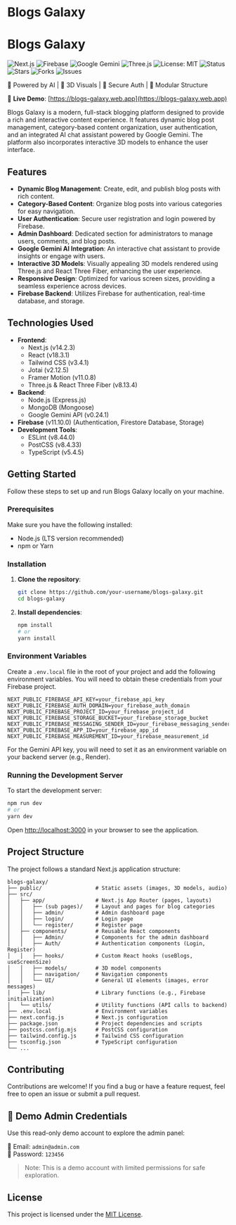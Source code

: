# Blogs Galaxy

# Blogs Galaxy

![Next.js](https://img.shields.io/badge/Next.js-13.4-blue)
![Firebase](https://img.shields.io/badge/Firebase-Backend-yellow)
![Google Gemini](https://img.shields.io/badge/Google%20Gemini-AI%20Assistant-red)
![Three.js](https://img.shields.io/badge/Three.js-3D%20Models-orange)
![License: MIT](https://img.shields.io/badge/License-MIT-green)
![Status](https://img.shields.io/badge/Status-Completed-brightgreen)
![Stars](https://img.shields.io/github/stars/masumsobhan/blogs-galaxy?style=social)
![Forks](https://img.shields.io/github/forks/masumsobhan/blogs-galaxy?style=social)
![Issues](https://img.shields.io/github/issues/masumsobhan/blogs-galaxy)

🧠 Powered by AI | 🎨 3D Visuals | 🔐 Secure Auth | 🧩 Modular Structure

🚀 **Live Demo**: [https://blogs-galaxy.web.app](https://blogs-galaxy.web.app)

Blogs Galaxy is a modern, full-stack blogging platform designed to provide a rich and interactive content experience. It features dynamic blog post management, category-based content organization, user authentication, and an integrated AI chat assistant powered by Google Gemini. The platform also incorporates interactive 3D models to enhance the user interface.

## Features

- **Dynamic Blog Management**: Create, edit, and publish blog posts with rich content.
- **Category-Based Content**: Organize blog posts into various categories for easy navigation.
- **User Authentication**: Secure user registration and login powered by Firebase.
- **Admin Dashboard**: Dedicated section for administrators to manage users, comments, and blog posts.
- **Google Gemini AI Integration**: An interactive chat assistant to provide insights or engage with users.
- **Interactive 3D Models**: Visually appealing 3D models rendered using Three.js and React Three Fiber, enhancing the user experience.
- **Responsive Design**: Optimized for various screen sizes, providing a seamless experience across devices.
- **Firebase Backend**: Utilizes Firebase for authentication, real-time database, and storage.

## Technologies Used

- **Frontend**:
  - Next.js (v14.2.3)
  - React (v18.3.1)
  - Tailwind CSS (v3.4.1)
  - Jotai (v2.12.5)
  - Framer Motion (v11.0.8)
  - Three.js & React Three Fiber (v8.13.4)
- **Backend**:
  - Node.js (Express.js)
  - MongoDB (Mongoose)
  - Google Gemini API (v0.24.1)
- **Firebase** (v11.10.0) (Authentication, Firestore Database, Storage)
- **Development Tools**:
  - ESLint (v8.44.0)
  - PostCSS (v8.4.33)
  - TypeScript (v5.4.5)

## Getting Started

Follow these steps to set up and run Blogs Galaxy locally on your machine.

### Prerequisites

Make sure you have the following installed:

- Node.js (LTS version recommended)
- npm or Yarn

### Installation

1.  **Clone the repository**:
    ```bash
    git clone https://github.com/your-username/blogs-galaxy.git
    cd blogs-galaxy
    ```
2.  **Install dependencies**:
    ```bash
    npm install
    # or
    yarn install
    ```

### Environment Variables

Create a `.env.local` file in the root of your project and add the following environment variables. You will need to obtain these credentials from your Firebase project.

```
NEXT_PUBLIC_FIREBASE_API_KEY=your_firebase_api_key
NEXT_PUBLIC_FIREBASE_AUTH_DOMAIN=your_firebase_auth_domain
NEXT_PUBLIC_FIREBASE_PROJECT_ID=your_firebase_project_id
NEXT_PUBLIC_FIREBASE_STORAGE_BUCKET=your_firebase_storage_bucket
NEXT_PUBLIC_FIREBASE_MESSAGING_SENDER_ID=your_firebase_messaging_sender_id
NEXT_PUBLIC_FIREBASE_APP_ID=your_firebase_app_id
NEXT_PUBLIC_FIREBASE_MEASUREMENT_ID=your_firebase_measurement_id
```

For the Gemini API key, you will need to set it as an environment variable on your backend server (e.g., Render).

### Running the Development Server

To start the development server:

```bash
npm run dev
# or
yarn dev
```

Open [http://localhost:3000](http://localhost:3000) in your browser to see the application.

## Project Structure

The project follows a standard Next.js application structure:

```
blogs-galaxy/
├── public/                 # Static assets (images, 3D models, audio)
├── src/
│   ├── app/                # Next.js App Router (pages, layouts)
│   │   ├── (sub pages)/    # Layout and pages for blog categories
│   │   ├── admin/          # Admin dashboard page
│   │   ├── login/          # Login page
│   │   └── register/       # Register page
│   ├── components/         # Reusable React components
│   │   ├── Admin/          # Components for the admin dashboard
│   │   ├── Auth/           # Authentication components (Login, Register)
│   │   ├── hooks/          # Custom React hooks (useBlogs, useScreenSize)
│   │   ├── models/         # 3D model components
│   │   ├── navigation/     # Navigation components
│   │   └── UI/             # General UI elements (images, error messages)
│   ├── lib/                # Library functions (e.g., Firebase initialization)
│   └── utils/              # Utility functions (API calls to backend)
├── .env.local              # Environment variables
├── next.config.js          # Next.js configuration
├── package.json            # Project dependencies and scripts
├── postcss.config.mjs      # PostCSS configuration
├── tailwind.config.js      # Tailwind CSS configuration
├── tsconfig.json           # TypeScript configuration
└── ...
```

## Contributing

Contributions are welcome! If you find a bug or have a feature request, feel free to open an issue or submit a pull request.

## 🔐 Demo Admin Credentials

Use this read-only demo account to explore the admin panel:

🧑 Email: `admin@admin.com`  
🔑 Password: `123456`

> Note: This is a demo account with limited permissions for safe exploration.

## License

This project is licensed under the [MIT License](LICENSE).
